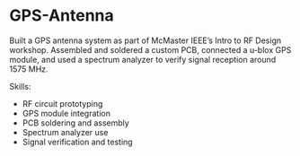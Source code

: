 # GPS-Antenna
Built a GPS antenna system as part of McMaster IEEE’s Intro to RF Design workshop. Assembled and soldered a custom PCB, connected a u-blox GPS module, and used a spectrum analyzer to verify signal reception around 1575 MHz.

Skills: 
 - RF circuit prototyping
 - GPS module integration
 - PCB soldering and assembly
 - Spectrum analyzer use
 - Signal verification and testing

